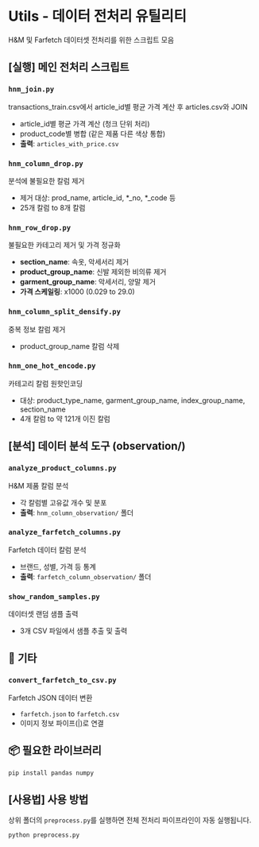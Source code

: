 # Utils - 데이터 전처리 유틸리티

H&M 및 Farfetch 데이터셋 전처리를 위한 스크립트 모음


## [실행] 메인 전처리 스크립트

### `hnm_join.py`
transactions_train.csv에서 article_id별 평균 가격 계산 후 articles.csv와 JOIN

- article_id별 평균 가격 계산 (청크 단위 처리)
- product_code별 병합 (같은 제품 다른 색상 통합)
- **출력**: `articles_with_price.csv`

### `hnm_column_drop.py`
분석에 불필요한 칼럼 제거

- 제거 대상: prod_name, article_id, *_no, *_code 등
- 25개 칼럼 to 8개 칼럼

### `hnm_row_drop.py`
불필요한 카테고리 제거 및 가격 정규화

- **section_name**: 속옷, 악세서리 제거
- **product_group_name**: 신발 제외한 비의류 제거
- **garment_group_name**: 악세서리, 양말 제거
- **가격 스케일링**: x1000 (0.029 to 29.0)

### `hnm_column_split_densify.py`
중복 정보 칼럼 제거

- product_group_name 칼럼 삭제

### `hnm_one_hot_encode.py`
카테고리 칼럼 원핫인코딩

- 대상: product_type_name, garment_group_name, index_group_name, section_name
- 4개 칼럼 to 약 121개 이진 칼럼

## [분석] 데이터 분석 도구 (observation/)

### `analyze_product_columns.py`
H&M 제품 칼럼 분석

- 각 칼럼별 고유값 개수 및 분포
- **출력**: `hnm_column_observation/` 폴더

### `analyze_farfetch_columns.py`
Farfetch 데이터 칼럼 분석

- 브랜드, 성별, 가격 등 통계
- **출력**: `farfetch_column_observation/` 폴더

### `show_random_samples.py`
데이터셋 랜덤 샘플 출력

- 3개 CSV 파일에서 샘플 추출 및 출력

## 🔧 기타

### `convert_farfetch_to_csv.py`
Farfetch JSON 데이터 변환

- `farfetch.json` to `farfetch.csv`
- 이미지 정보 파이프(|)로 연결

## 📦 필요한 라이브러리

```bash
pip install pandas numpy
```

## [사용법] 사용 방법

상위 폴더의 `preprocess.py`를 실행하면 전체 전처리 파이프라인이 자동 실행됩니다.

```bash
python preprocess.py
```
